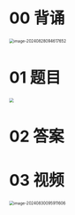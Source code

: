 # 00 背诵

<img src="https://cvp.oss-cn-shanghai.aliyuncs.com/202408280946926.png" alt="image-20240828094617652" style="zoom:50%;" />

# 01 题目

<img src="https://cvp.oss-cn-shanghai.aliyuncs.com/202408291050404.png" style="zoom:50%;" />



# 02 答案







# 03 视频

<img src="https://cvp.oss-cn-shanghai.aliyuncs.com/202408300959808.png" alt="image-20240830095911606" style="zoom:50%;" />
